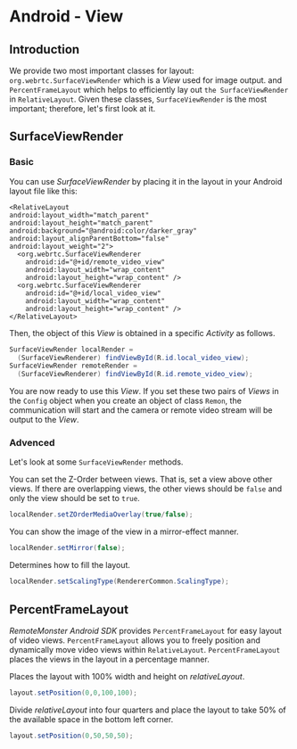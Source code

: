# Android - View

## Introduction

We provide two most important classes for layout:
`org.webrtc.SurfaceViewRender` which is a *View* used for image output.
and `PercentFrameLayout` which helps to efficiently lay out `the
SurfaceViewRender` in `RelativeLayout`. Given these classes,
`SurfaceViewRender` is the most important; therefore, let\'s first look
at it.

## SurfaceViewRender

### Basic

You can use *SurfaceViewRender* by placing it in the layout in your
Android layout file like this:

```markup
<RelativeLayout
android:layout_width="match_parent"
android:layout_height="match_parent"
android:background="@android:color/darker_gray"
android:layout_alignParentBottom="false"
android:layout_weight="2">
  <org.webrtc.SurfaceViewRenderer
    android:id="@+id/remote_video_view"
    android:layout_width="wrap_content"
    android:layout_height="wrap_content" />
  <org.webrtc.SurfaceViewRenderer
    android:id="@+id/local_video_view"
    android:layout_width="wrap_content"
    android:layout_height="wrap_content" />
</RelativeLayout>
```

Then, the object of this *View* is obtained in a specific *Activity* as
follows.

```java
SurfaceViewRender localRender =
  (SurfaceViewRenderer) findViewById(R.id.local_video_view);
SurfaceViewRender remoteRender =
  (SurfaceViewRenderer) findViewById(R.id.remote_video_view);
```

You are now ready to use this *View*. If you set these two pairs of
*Views* in the `Config` object when you create an object of class
`Remon`, the communication will start and the camera or remote video
stream will be output to the *View*.

### Advenced

Let\'s look at some `SurfaceViewRender` methods.

You can set the Z-Order between views. That is, set a view above other
views. If there are overlapping views, the other views should be `false`
and only the view should be set to `true`.

```java
localRender.setZOrderMediaOverlay(true/false);
```

You can show the image of the view in a mirror-effect manner.

```java
localRender.setMirror(false);
```

Determines how to fill the layout.

```java
localRender.setScalingType(RendererCommon.ScalingType);
```

PercentFrameLayout
------------------

*RemoteMonster Android SDK* provides `PercentFrameLayout` for easy layout of video views. `PercentFrameLayout` allows you to freely position and dynamically move video views within `RelativeLayout`. `PercentFrameLayout` places the views in the layout in a percentage manner.

Places the layout with 100% width and height on *relativeLayout*.

```java
layout.setPosition(0,0,100,100);
```

Divide *relativeLayout* into four quarters and place the layout to take
50% of the available space in the bottom left corner.

```java
layout.setPosition(0,50,50,50);
```
